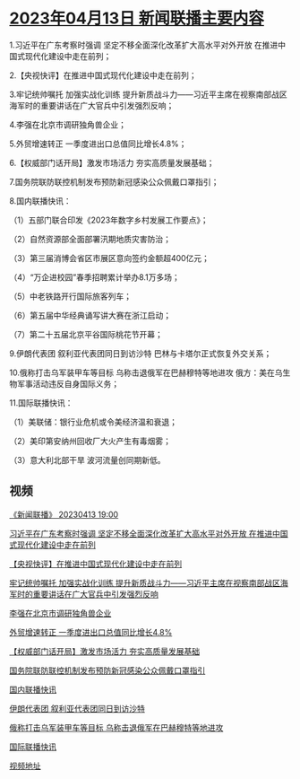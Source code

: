 # [2023年04月13日 新闻联播主要内容](https://tv.cctv.com/lm/xwlb/day/20230413.shtml)

1.习近平在广东考察时强调 坚定不移全面深化改革扩大高水平对外开放 在推进中国式现代化建设中走在前列；

2.【央视快评】在推进中国式现代化建设中走在前列；

3.牢记统帅嘱托 加强实战化训练 提升新质战斗力——习近平主席在视察南部战区海军时的重要讲话在广大官兵中引发强烈反响；

4.李强在北京市调研独角兽企业；

5.外贸增速转正 一季度进出口总值同比增长4.8%；

6.【权威部门话开局】激发市场活力 夯实高质量发展基础；

7.国务院联防联控机制发布预防新冠感染公众佩戴口罩指引；

8.国内联播快讯：

（1）五部门联合印发《2023年数字乡村发展工作要点》；

（2）自然资源部全面部署汛期地质灾害防治；

（3）第三届消博会省区市展区意向签约金额超400亿元；

（4）“万企进校园”春季招聘累计举办8.1万多场；

（5）中老铁路开行国际旅客列车；

（6）第五届中华经典诵写讲大赛在浙江启动；

（7）第二十五届北京平谷国际桃花节开幕；

9.伊朗代表团 叙利亚代表团同日到访沙特 巴林与卡塔尔正式恢复外交关系；

10.俄称打击乌军装甲车等目标 乌称击退俄军在巴赫穆特等地进攻 俄方：美在乌生物军事活动违反自身国际义务；

11.国际联播快讯：

（1）美联储：银行业危机或令美经济温和衰退；

（2）美印第安纳州回收厂大火产生有毒烟雾；

（3）意大利北部干旱 波河流量创同期新低。

## 视频

[《新闻联播》 20230413 19:00](https://tv.cctv.com/2023/04/13/VIDEPb4xkKZ4F4pDLsEkXFPR230413.shtml)

[习近平在广东考察时强调 坚定不移全面深化改革扩大高水平对外开放 在推进中国式现代化建设中走在前列](https://tv.cctv.com/2023/04/13/VIDEgDLCgUBK6G5UOkn1g9Lm230413.shtml)

[【央视快评】在推进中国式现代化建设中走在前列](https://tv.cctv.com/2023/04/13/VIDEr5pjsGJ2XJnsfEKGxr2K230413.shtml)

[牢记统帅嘱托 加强实战化训练 提升新质战斗力——习近平主席在视察南部战区海军时的重要讲话在广大官兵中引发强烈反响](https://tv.cctv.com/2023/04/13/VIDEKBShXABhQhpJ2NRAYJni230413.shtml)

[李强在北京市调研独角兽企业](https://tv.cctv.com/2023/04/13/VIDE107FcYKjgXGQGW89vwVf230413.shtml)

[外贸增速转正 一季度进出口总值同比增长4.8%](https://tv.cctv.com/2023/04/13/VIDED7XDdvAU1dM6XELiyonP230413.shtml)

[【权威部门话开局】激发市场活力 夯实高质量发展基础](https://tv.cctv.com/2023/04/13/VIDEDMjuKvzInQOcSGMhjyZj230413.shtml)

[国务院联防联控机制发布预防新冠感染公众佩戴口罩指引](https://tv.cctv.com/2023/04/13/VIDEt64wbCsCmoXoRHZ0vLSv230413.shtml)

[国内联播快讯](https://tv.cctv.com/2023/04/13/VIDEhqy6f21XCnz1iBigOYFc230413.shtml)

[伊朗代表团 叙利亚代表团同日到访沙特](https://tv.cctv.com/2023/04/13/VIDE0IL8A3Ftp6IsTWOPiY2c230413.shtml)

[俄称打击乌军装甲车等目标 乌称击退俄军在巴赫穆特等地进攻](https://tv.cctv.com/2023/04/13/VIDEdJZnKiHZQuPVN90XHtjW230413.shtml)

[国际联播快讯](https://tv.cctv.com/2023/04/13/VIDEIub9HRC510FhVpWCl8hv230413.shtml)

[视频地址](https://tv.cctv.com/lm/xwlb/day/20230413.shtml) 

